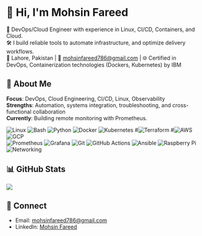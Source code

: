 
<!-- Colorful GitHub Profile README for Omar Sohail -->

# 👋 Hi, I'm Mohsin Fareed
🚀 DevOps/Cloud Engineer with experience in Linux, CI/CD, Containers, and Cloud.<br/>
🛠️ I build reliable tools to automate infrastructure, and optimize delivery workflows.<br/>
📍 Lahore, Pakistan | 📧 mohsinfareed786@gmail.com | 🌐 Certified in DevOps, Containerization technologies (Dockers, Kubernetes) by IBM

## 🌟 About Me
**Focus**: DevOps, Cloud Engineering, CI/CD, Linux, Observability<br/>
**Strengths**: Automation, systems integration, troubleshooting, and cross-functional collaboration<br/>
**Currently**: Building remote monitoring with Prometheus.

<!-- Badges and counters -->
<!-- ![Profile Views](https://komarev.com/ghpvc/?username=mohsin-fareed&color=blueviolet&style=flat-square) -->



<!-- ## 💼 Experience
**DevOps Engineer — Aletheia-AI (July 2023 – Present, Lahore)**
- Administered Linux (Ubuntu, Fedora, Debian, Raspberry Pi OS) and Windows; automation, config management, troubleshooting
- Led client-side software deployments in both local and cloud environments, optimizing setups for improved performance and scalability.
- Automate deployment pipelines using Bash, and other programming languages, significantly reducing manual processes and deployment time.
- Created cloud-backed remote monitoring with Prometheus + Grafana for fleet alerting and metrics
- Utilized Docker and Kubernetes for containerization and orchestration, ensuring high availability and scalability of applications.
- Designed, coded, integrated, and tested custom devices with AI pipelines for unified hardware/software solutions.
- Strengthened client relationships through consistent support, troubleshooting, and tailored deployment solutions, enhancing deployment efficiency.
- Skilled in troubleshooting network connectivity problems, including diagnosing IP conflicts, misconfigurednetwork interfaces, DNS resolution issues, and firewall settings.

## 🎓 Education
- BS. Computer Science — Govt. College University Faisalabad. (2017–2021)
- Fsc. Pre ENgineering — Board Of Intermediate and Secondary Education Faisalabad. (2015-2017)
- Matric With Science —  Board Of Intermediate and Secondary Education Faisalabad. (2013-2015)

## 🛡️ Certifications
- Introduction to DevOps By IBM — Completed
- Agile Development and Scrum By IBM — Completed
- Containers w/ Docker, Kubernetes & OpenShift — Completed
- Digital Marketing By DigiSkills — Completed
- WordPress By DigiSkills — Completed

## 🌐 Languages
- Urdu, Punjabi (Native) • English 

## 🧰 Tech Stack
<!-- Badges from https://github.com/Ileriayo/markdown-badges -->
![Linux](https://img.shields.io/badge/Linux-FCC624?style=for-the-badge&logo=linux&logoColor=black)
![Bash](https://img.shields.io/badge/Bash-121011?style=for-the-badge&logo=gnu-bash&logoColor=white)
![Python](https://img.shields.io/badge/Python-3776AB?style=for-the-badge&logo=python&logoColor=white)
![Docker](https://img.shields.io/badge/Docker-2496ED?style=for-the-badge&logo=docker&logoColor=white)
![Kubernetes](https://img.shields.io/badge/Kubernetes-326CE5?style=for-the-badge&logo=kubernetes&logoColor=white)
#![Terraform](https://img.shields.io/badge/Terraform-7B42BC?style=for-the-badge&logo=terraform&logoColor=white)
#![AWS](https://img.shields.io/badge/AWS-232F3E?style=for-the-badge&logo=amazon-aws&logoColor=FF9900)
![GCP](https://img.shields.io/badge/GCP-1a73e8?style=for-the-badge&logo=google-cloud&logoColor=white)<br/>
![Prometheus](https://img.shields.io/badge/Prometheus-E6522C?style=for-the-badge&logo=prometheus&logoColor=white)
![Grafana](https://img.shields.io/badge/Grafana-F46800?style=for-the-badge&logo=grafana&logoColor=white)
![Git](https://img.shields.io/badge/Git-F05032?style=for-the-badge&logo=git&logoColor=white)
![GitHub Actions](https://img.shields.io/badge/GitHub%20Actions-2088FF?style=for-the-badge&logo=github-actions&logoColor=white)
![Ansible](https://img.shields.io/badge/Ansible-EE0000?style=for-the-badge&logo=ansible&logoColor=white)
![Raspberry Pi](https://img.shields.io/badge/Raspberry%20Pi-C51A4A?style=for-the-badge&logo=raspberry-pi&logoColor=white)
![Networking](https://img.shields.io/badge/Networking-0A66C2?style=for-the-badge&logo=cisco&logoColor=white)

## 📊 GitHub Stats
<!-- GitHub stats from https://github.com/anuraghazra/github-readme-stats -->
<!-- ![](https://github-readme-stats.vercel.app/api?username=mohsin-fareed&show_icons=true&theme=transparent&hide_border=false&include_all_commits=true&count_private=true)<br/>
![](https://github-readme-streak-stats.herokuapp.com/?user=mohsin-fareed&theme=transparent&hide_border=false)<br/>
![](https://github-readme-stats.vercel.app/api/top-langs/?username=mohsin-fareed&layout=compact&theme=transparent&hide_border=false&count_private=true) -->

![](https://github-readme-stats.vercel.app/api?username=mohsin-fareed&show_icons=true&theme=transparent&hide_border=false&include_all_commits=true&count_private=true&token=TOKEN)



## 🤝 Connect
- Email: [mohsinfareed786@gmail.com](mailto:mohsinfareed786@gmail.com)
- LinkedIn: [Mohsin Fareed](https://www.linkedin.com/in/mohsin-fareed-b92a97183/)

<!-- Inspired by community README designs; customized to reflect Omar's skills and experience. -->
